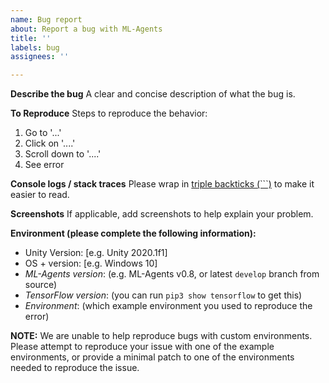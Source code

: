 ```yaml
---
name: Bug report
about: Report a bug with ML-Agents
title: ''
labels: bug
assignees: ''

---
```


**Describe the bug**
A clear and concise description of what the bug is.

**To Reproduce**
Steps to reproduce the behavior:
1. Go to '...'
2. Click on '....'
3. Scroll down to '....'
4. See error

**Console logs / stack traces**
Please wrap in [triple backticks (```)](https://help.github.com/en/articles/creating-and-highlighting-code-blocks) to make it easier to read.

**Screenshots**
If applicable, add screenshots to help explain your problem.

**Environment (please complete the following information):**
- Unity Version: [e.g. Unity 2020.1f1]
- OS + version: [e.g. Windows 10]
- _ML-Agents version_: (e.g. ML-Agents v0.8, or latest `develop` branch from source)
- _TensorFlow version_: (you can run `pip3 show tensorflow` to get this)
- _Environment_: (which example environment you used to reproduce the error)

**NOTE:** We are unable to help reproduce bugs with custom environments.  Please attempt to reproduce your issue with one of the example environments, or provide a minimal patch to one of the environments needed to reproduce the issue.
